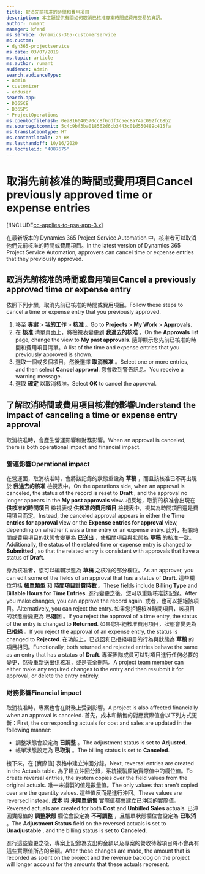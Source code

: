 ```yaml
---
title: 取消先前核准的時間和費用項目
description: 本主題提供有關如何取消已核准專案時間或費用交易的資訊。
author: rumant
manager: kfend
ms.service: dynamics-365-customerservice
ms.custom:
- dyn365-projectservice
ms.date: 03/07/2019
ms.topic: article
ms.author: rumant
audience: Admin
search.audienceType:
- admin
- customizer
- enduser
search.app:
- D365CE
- D365PS
- ProjectOperations
ms.openlocfilehash: 0ea816040570cc8f6ddf3c5ec8a74ac092fc68b2
ms.sourcegitcommit: 5c4c9bf3ba018562d6cb3443c01d550489c415fa
ms.translationtype: HT
ms.contentlocale: zh-HK
ms.lasthandoff: 10/16/2020
ms.locfileid: "4087675"
---
```

# <a name="cancel-previously-approved-time-or-expense-entries"></a><span data-ttu-id="4d947-103">取消先前核准的時間或費用項目</span><span class="sxs-lookup"><span data-stu-id="4d947-103">Cancel previously approved time or expense entries</span></span>

[!INCLUDE[cc-applies-to-psa-app-3.x](../includes/cc-applies-to-psa-app-3x.md)]

<span data-ttu-id="4d947-104">在最新版本的 Dynamics 365 Project Service Automation 中，核准者可以取消他們先前核准的時間或費用項目。</span><span class="sxs-lookup"><span data-stu-id="4d947-104">In the latest version of Dynamics 365 Project Service Automation, approvers can cancel time or expense entries that they previously approved.</span></span>

## <a name="cancel-a-previously-approved-time-or-expense-entry"></a><span data-ttu-id="4d947-105">取消先前核准的時間或費用項目</span><span class="sxs-lookup"><span data-stu-id="4d947-105">Cancel a previously approved time or expense entry</span></span>

<span data-ttu-id="4d947-106">依照下列步驟，取消先前已核准的時間或費用項目。</span><span class="sxs-lookup"><span data-stu-id="4d947-106">Follow these steps to cancel a time or expense entry that you previously approved.</span></span>

1. <span data-ttu-id="4d947-107">移至 **專案** \> **我的工作** \> **核准** 。</span><span class="sxs-lookup"><span data-stu-id="4d947-107">Go to **Projects** \> **My Work** \> **Approvals**.</span></span>
2. <span data-ttu-id="4d947-108">在 **核准** 清單頁面上，將檢視表變更到 **我過去的核准** 。</span><span class="sxs-lookup"><span data-stu-id="4d947-108">On the **Approvals** list page, change the view to **My past approvals**.</span></span> <span data-ttu-id="4d947-109">隨即顯示您先前已核准的時間和費用項目清單。</span><span class="sxs-lookup"><span data-stu-id="4d947-109">A list of the time and expense entries that you previously approved is shown.</span></span>
3. <span data-ttu-id="4d947-110">選取一個或多個項目，然後選擇 **取消核准** 。</span><span class="sxs-lookup"><span data-stu-id="4d947-110">Select one or more entries, and then select **Cancel approval**.</span></span> <span data-ttu-id="4d947-111">您會收到警告訊息。</span><span class="sxs-lookup"><span data-stu-id="4d947-111">You receive a warning message.</span></span>
4. <span data-ttu-id="4d947-112">選取 **確定** 以取消核准。</span><span class="sxs-lookup"><span data-stu-id="4d947-112">Select **OK** to cancel the approval.</span></span>

## <a name="understand-the-impact-of-canceling-a-time-or-expense-entry-approval"></a><span data-ttu-id="4d947-113">了解取消時間或費用項目核准的影響</span><span class="sxs-lookup"><span data-stu-id="4d947-113">Understand the impact of canceling a time or expense entry approval</span></span>

<span data-ttu-id="4d947-114">取消核准時，會產生營運影響和財務影響。</span><span class="sxs-lookup"><span data-stu-id="4d947-114">When an approval is canceled, there is both operational impact and financial impact.</span></span>

### <a name="operational-impact"></a><span data-ttu-id="4d947-115">營運影響</span><span class="sxs-lookup"><span data-stu-id="4d947-115">Operational impact</span></span>

<span data-ttu-id="4d947-116">在營運面，取消核准時，會將該記錄的狀態重設為 **草稿** ，而且該核准已不再出現於 **我過去的核准** 檢視表中。</span><span class="sxs-lookup"><span data-stu-id="4d947-116">On the operations side, when an approval is canceled, the status of the record is reset to **Draft** , and the approval no longer appears in the **My past approvals** view.</span></span> <span data-ttu-id="4d947-117">相反地，取消的核准會出現在 **供核准的時間項目** 檢視表或 **供核准的費用項目** 檢視表中，視其為時間項目還是費用項目而定。</span><span class="sxs-lookup"><span data-stu-id="4d947-117">Instead, the canceled approval appears in either the **Time entries for approval** view or the **Expense entries for approval** view, depending on whether it was a time entry or an expense entry.</span></span> <span data-ttu-id="4d947-118">此外，相關時間或費用項目的狀態會變更為 **已送出** ，使相關項目與狀態為 **草稿** 的核准一致。</span><span class="sxs-lookup"><span data-stu-id="4d947-118">Additionally, the status of the related time or expense entry is changed to **Submitted** , so that the related entry is consistent with approvals that have a status of **Draft**.</span></span>

<span data-ttu-id="4d947-119">身為核准者，您可以編輯狀態為 **草稿** 之核准的部分欄位。</span><span class="sxs-lookup"><span data-stu-id="4d947-119">As an approver, you can edit some of the fields of an approval that has a status of **Draft**.</span></span> <span data-ttu-id="4d947-120">這些欄位包括 **帳單類型** 和 **時間項目計費時數** 。</span><span class="sxs-lookup"><span data-stu-id="4d947-120">These fields include **Billing Type** and **Billable Hours for Time Entries**.</span></span> <span data-ttu-id="4d947-121">進行變更之後，您可以重新核准該記錄。</span><span class="sxs-lookup"><span data-stu-id="4d947-121">After you make changes, you can approve the record again.</span></span> <span data-ttu-id="4d947-122">或者，也可以拒絕該項目。</span><span class="sxs-lookup"><span data-stu-id="4d947-122">Alternatively, you can reject the entry.</span></span> <span data-ttu-id="4d947-123">如果您拒絕核准時間項目，該項目的狀態會變更為 **已退回** 。</span><span class="sxs-lookup"><span data-stu-id="4d947-123">If you reject the approval of a time entry, the status of the entry is changed to **Returned**.</span></span> <span data-ttu-id="4d947-124">如果您拒絕核准費用項目，狀態會變更為 **已拒絕** 。</span><span class="sxs-lookup"><span data-stu-id="4d947-124">If you reject the approval of an expense entry, the status is changed to **Rejected**.</span></span> <span data-ttu-id="4d947-125">在功能上，已退回和已拒絕項目的行為與狀態為 **草稿** 的項目相同。</span><span class="sxs-lookup"><span data-stu-id="4d947-125">Functionally, both returned and rejected entries behave the same as an entry that has a status of **Draft**.</span></span> <span data-ttu-id="4d947-126">專案團隊成員可以對項目進行任何必要的變更，然後重新送出供核准，或是完全刪除。</span><span class="sxs-lookup"><span data-stu-id="4d947-126">A project team member can either make any required changes to the entry and then resubmit it for approval, or delete the entry entirely.</span></span>

### <a name="financial-impact"></a><span data-ttu-id="4d947-127">財務影響</span><span class="sxs-lookup"><span data-stu-id="4d947-127">Financial impact</span></span>

<span data-ttu-id="4d947-128">取消核准時，專案也會在財務上受到影響。</span><span class="sxs-lookup"><span data-stu-id="4d947-128">A project is also affected financially when an approval is canceled.</span></span> <span data-ttu-id="4d947-129">首先，成本和銷售的對應實際值會以下列方式更新：</span><span class="sxs-lookup"><span data-stu-id="4d947-129">First, the corresponding actuals for cost and sales are updated in the following manner:</span></span>

- <span data-ttu-id="4d947-130">調整狀態會設定為 **已調整** 。</span><span class="sxs-lookup"><span data-stu-id="4d947-130">The adjustment status is set to **Adjusted**.</span></span>
- <span data-ttu-id="4d947-131">帳單狀態設定為 **已取消** 。</span><span class="sxs-lookup"><span data-stu-id="4d947-131">The billing status is set to **Canceled**.</span></span>

<span data-ttu-id="4d947-132">接下來，在 [實際值] 表格中建立沖回分錄。</span><span class="sxs-lookup"><span data-stu-id="4d947-132">Next, reversal entries are created in the Actuals table.</span></span> <span data-ttu-id="4d947-133">為了建立沖回分錄，系統複製原始實際值中的欄位值。</span><span class="sxs-lookup"><span data-stu-id="4d947-133">To create reversal entries, the system copies over the field values from the original actuals.</span></span> <span data-ttu-id="4d947-134">唯一未複製的值是數量值。</span><span class="sxs-lookup"><span data-stu-id="4d947-134">The only values that aren't copied over are the quantity values.</span></span> <span data-ttu-id="4d947-135">這些值反而是進行沖回。</span><span class="sxs-lookup"><span data-stu-id="4d947-135">These values are reversed instead.</span></span> <span data-ttu-id="4d947-136">**成本** 與 **未開單銷售** 實際值都會建立已沖回的實際值。</span><span class="sxs-lookup"><span data-stu-id="4d947-136">Reversed actuals are created for both **Cost** and **Unbilled Sales** actuals.</span></span> <span data-ttu-id="4d947-137">已沖回實際值的 **調整狀態** 欄位會設定為 **不可調整** ，且帳單狀態欄位會設定為 **已取消** 。</span><span class="sxs-lookup"><span data-stu-id="4d947-137">The **Adjustment Status** field on the reversed actuals is set to **Unadjustable** , and the billing status is set to **Canceled**.</span></span>

<span data-ttu-id="4d947-138">進行這些變更之後，專案上記錄為支出的金額以及專案的營收待辦項目將不會再有這些實際值所占的金額。</span><span class="sxs-lookup"><span data-stu-id="4d947-138">After these changes are made, the amount that is recorded as spent on the project and the revenue backlog on the project will longer account for the amounts that these actuals represent.</span></span>

